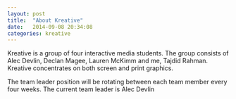 ```yaml
---
layout: post
title:  "About Kreative"
date:   2014-09-08 20:34:08
categories: kreative
---
```


Kreative is a group of four interactive media students. The group consists of Alec Devlin, Declan Magee, Lauren McKimm and me, Tajdid Rahman. Kreative concentrates on both screen and print graphics.

The team leader position will be rotating between each team member every four weeks. The current team leader is Alec Devlin